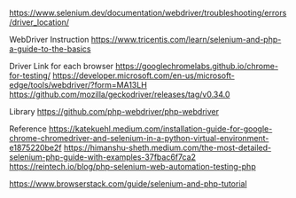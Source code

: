 https://www.selenium.dev/documentation/webdriver/troubleshooting/errors/driver_location/

WebDriver Instruction
https://www.tricentis.com/learn/selenium-and-php-a-guide-to-the-basics


Driver Link for each browser
https://googlechromelabs.github.io/chrome-for-testing/
https://developer.microsoft.com/en-us/microsoft-edge/tools/webdriver/?form=MA13LH
https://github.com/mozilla/geckodriver/releases/tag/v0.34.0


Library
https://github.com/php-webdriver/php-webdriver


Reference
https://katekuehl.medium.com/installation-guide-for-google-chrome-chromedriver-and-selenium-in-a-python-virtual-environment-e1875220be2f
https://himanshu-sheth.medium.com/the-most-detailed-selenium-php-guide-with-examples-37fbac6f7ca2
https://reintech.io/blog/php-selenium-web-automation-testing-php

https://www.browserstack.com/guide/selenium-and-php-tutorial